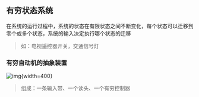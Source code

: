 ## 有穷状态系统

在系统的运行过程中，系统的状态在有限状态之间不断变化，每个状态可以迁移到零个或多个状态，系统的输入决定执行哪个状态的迁移

> 如：电视遥控器开关，交通信号灯

### 有穷自动机的抽象装置

![img](https://github.com/DINOREXNB/DINOREXNB.github.io/blob/main/docs/images/xsyy2-1.png?raw=true){width=400}

> 组成：一条输入带、一个读头、一个有穷控制器